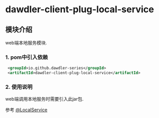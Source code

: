 # dawdler-client-plug-local-service

## 模块介绍

web端本地服务模块.

### 1. pom中引入依赖

```xml
 <groupId>io.github.dawdler-series</groupId>
 <artifactId>dawdler-client-plug-local-service</artifactId>
```

### 2. 使用说明

web端调用本地服务时需要引入此jar包.

参考 [@LocalService](../dawdler-local-service-core/README.md#2-localservice说明)
